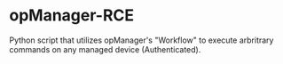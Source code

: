# opManager-RCE
Python script that utilizes opManager's "Workflow" to execute arbritrary commands on any managed device (Authenticated).
